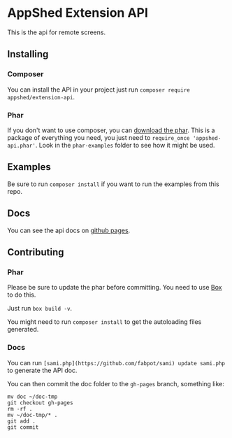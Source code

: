 # AppShed Extension API

This is the api for remote screens.

## Installing

### Composer

You can install the API in your project just run `composer require appshed/extension-api`.

### Phar

If you don't want to use composer, you can [download the phar](https://raw.githubusercontent.com/AppShed/extension-api/master/build/appshed-api.phar).
This is a package of everything you need, you just need to `require_once 'appshed-api.phar'`.
Look in the `phar-examples` folder to see how it might be used.

## Examples

Be sure to run `composer install` if you want to run the examples from this repo.

## Docs

You can see the api docs on [github pages](http://appshed.github.io/extension-api/).

## Contributing

### Phar

Please be sure to update the phar before committing. You need to use [Box](http://box-project.org/) to do this.

Just run `box build -v`.

You might need to run `composer install` to get the autoloading files generated.

### Docs

You can run `[sami.php](https://github.com/fabpot/sami) update sami.php` to generate the API doc.

You can then commit the doc folder to the `gh-pages` branch, something like:

    mv doc ~/doc-tmp
    git checkout gh-pages
    rm -rf .
    mv ~/doc-tmp/* .
    git add .
    git commit
    
